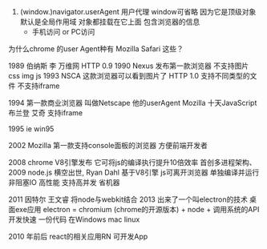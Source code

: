 1. (window.)navigator.userAgent  用户代理
    window可省略 因为它是顶级对象 默认是全局作用域 对象都挂载在它上面
    包含浏览器的信息
    - 手机访问 or PC访问

为什么chrome 的user Agent种有 Mozilla Safari 这些？

1989 伯纳斯 李 万维网 HTTP 0.9
1990 Nexus 发布第一款浏览器 不支持图片 css img js
1993 NSCA 这款浏览器可以看到图片了 HTTP 1.0  支持不同类型的文件
 不支持iframe

1994 第一款商业浏览器 叫做Netscape 他的userAgent Mozilla   十天JavaScript 布兰登 艾奇
 支持iframe

1995 ie  win95

2002 Mozilla 第一款支持console面板的浏览器 方便前端开发者

2008 chrome V8引擎发布 它可将js的编译执行提升10倍效率 首创多进程架构、
2009 node.js 横空出世, Ryan Dahl  基于V8引擎   js可离开浏览器 单独编译并运行 非阻塞IO
    高性能 支持高并发  省机器

2011 因特尔 王文睿  将node与webkit结合
2013 出来了一个叫electron的技术 桌面exe应用
    electron = chromium (chrome的开源版本) + node + 调用系统的API
    开发快速  一份代码 在Windows mac linux 


2010 年前后 react的相关应用RN 可开发App
